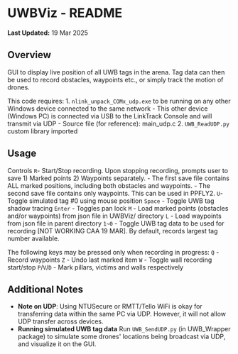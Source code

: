 # UWBViz - README

**Last Updated:** 19 Mar 2025

## Overview
GUI to display live position of all UWB tags in the arena. Tag data can then be used to record obstacles, waypoints etc., or simply track the motion of drones.

This code requires:
    1. `nlink_unpack_COMx_udp.exe` to be running on any other Windows device connected to the same network
        - This other device (Windows PC) is connected via USB to the LinkTrack Console and will transmit via UDP
        - Source file (for reference): main_udp.c
    2. `UWB_ReadUDP.py` custom library imported


## Usage
Controls
`R`- Start/Stop recording. Upon stopping recording, prompts user to save 1) Marked points 2) Waypoints separately.
    - The first save file contains ALL marked positions, including both obstacles and waypoints. 
    - The second save file contains only waypoints. This can be used in PPFLY2.
`U`- Toggle simulated tag #0 using mouse position
`Space` - Toggle UWB tag shadow tracing
`Enter` - Toggles pan lock
`M` - Load marked points (obstacles and/or waypoints) from json file in UWBViz/ directory
`L` - Load waypoints from json file in parent directory
`1~0` - Toggle UWB tag data to be used for recording [NOT WORKING CAA 19 MAR]. By default, records largest tag number available.

The following keys may be pressed only when recording in progress:
`Q` - Record waypoints
`Z` - Undo last marked item
`W` - Toggle wall recording start/stop
`P`/`V`/`D` - Mark pillars, victims and walls respectively

## Additional Notes

- **Note on UDP**: Using NTUSecure or RMTT/Tello WiFi is okay for transferring data within the same PC via UDP. However, it will not allow UDP transfer across devices. 
- **Running simulated UWB tag data** Run `UWB_SendUDP.py` (in UWB_Wrapper package) to simulate some drones' locations being broadcast via UDP, and visualize it on the GUI.
